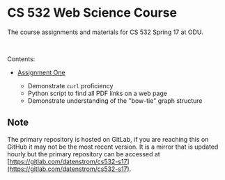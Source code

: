 # CS 532 Web Science Course

The course assignments and materials for CS 532 Spring 17 at ODU.

&nbsp;

Contents:

*   [Assignment One](https://gitlab.com/datenstrom/cs532-s17/tree/master/assignments/assignment_one)

    *   Demonstrate `curl` proficiency
    *   Python script to find all PDF links on a web page
    *   Demonstrate understanding of the "bow-tie" graph structure

## Note

The primary repository is hosted on GitLab, if you are reaching this
on GitHub it may not be the most recent version. It is a mirror that
is updated hourly but the primary repository can be accessed at
[https://gitlab.com/datenstrom/cs532-s17](https://gitlab.com/datenstrom/cs532-s17).
